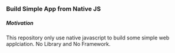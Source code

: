 ### Build Simple App from Native JS

##### Motivation
This repository only use native javascript to build some simple web applciation.
No Library and No Framework.
